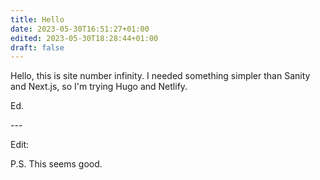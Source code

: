```yaml
---
title: Hello
date: 2023-05-30T16:51:27+01:00
edited: 2023-05-30T18:28:44+01:00
draft: false
---
```

Hello, this is site number infinity. I needed something simpler than Sanity and Next.js, so I'm trying Hugo and Netlify.

Ed.

\-﻿--

E﻿dit:

P﻿.S. This seems good.
